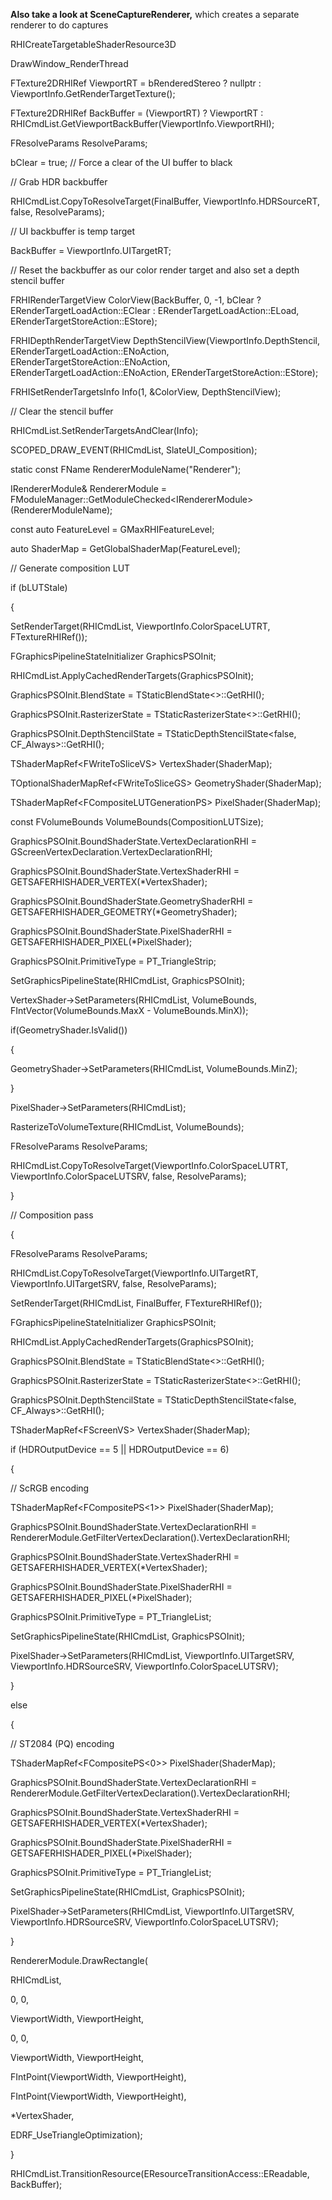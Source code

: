 **Also take a look at SceneCaptureRenderer,** which creates a separate renderer to do captures

RHICreateTargetableShaderResource3D

DrawWindow_RenderThread

FTexture2DRHIRef ViewportRT = bRenderedStereo ? nullptr : ViewportInfo.GetRenderTargetTexture();

FTexture2DRHIRef BackBuffer = (ViewportRT) ? ViewportRT : RHICmdList.GetViewportBackBuffer(ViewportInfo.ViewportRHI);

FResolveParams ResolveParams;

bClear = true; // Force a clear of the UI buffer to black

// Grab HDR backbuffer

RHICmdList.CopyToResolveTarget(FinalBuffer, ViewportInfo.HDRSourceRT, false, ResolveParams);

// UI backbuffer is temp target

BackBuffer = ViewportInfo.UITargetRT;

// Reset the backbuffer as our color render target and also set a depth stencil buffer

FRHIRenderTargetView ColorView(BackBuffer, 0, -1, bClear ? ERenderTargetLoadAction::EClear : ERenderTargetLoadAction::ELoad, ERenderTargetStoreAction::EStore);

FRHIDepthRenderTargetView DepthStencilView(ViewportInfo.DepthStencil, ERenderTargetLoadAction::ENoAction, ERenderTargetStoreAction::ENoAction, ERenderTargetLoadAction::ENoAction, ERenderTargetStoreAction::EStore);

FRHISetRenderTargetsInfo Info(1, &ColorView, DepthStencilView);

// Clear the stencil buffer

RHICmdList.SetRenderTargetsAndClear(Info);

SCOPED_DRAW_EVENT(RHICmdList, SlateUI_Composition);

static const FName RendererModuleName("Renderer");

IRendererModule& RendererModule = FModuleManager::GetModuleChecked&lt;IRendererModule&gt;(RendererModuleName);

const auto FeatureLevel = GMaxRHIFeatureLevel;

auto ShaderMap = GetGlobalShaderMap(FeatureLevel);

// Generate composition LUT

if (bLUTStale)

{

SetRenderTarget(RHICmdList, ViewportInfo.ColorSpaceLUTRT, FTextureRHIRef());

FGraphicsPipelineStateInitializer GraphicsPSOInit;

RHICmdList.ApplyCachedRenderTargets(GraphicsPSOInit);

GraphicsPSOInit.BlendState = TStaticBlendState&lt;&gt;::GetRHI();

GraphicsPSOInit.RasterizerState = TStaticRasterizerState&lt;&gt;::GetRHI();

GraphicsPSOInit.DepthStencilState = TStaticDepthStencilState&lt;false, CF_Always&gt;::GetRHI();

TShaderMapRef&lt;FWriteToSliceVS&gt; VertexShader(ShaderMap);

TOptionalShaderMapRef&lt;FWriteToSliceGS&gt; GeometryShader(ShaderMap);

TShaderMapRef&lt;FCompositeLUTGenerationPS&gt; PixelShader(ShaderMap);

const FVolumeBounds VolumeBounds(CompositionLUTSize);

GraphicsPSOInit.BoundShaderState.VertexDeclarationRHI = GScreenVertexDeclaration.VertexDeclarationRHI;

GraphicsPSOInit.BoundShaderState.VertexShaderRHI = GETSAFERHISHADER_VERTEX(\*VertexShader);

GraphicsPSOInit.BoundShaderState.GeometryShaderRHI = GETSAFERHISHADER_GEOMETRY(\*GeometryShader);

GraphicsPSOInit.BoundShaderState.PixelShaderRHI = GETSAFERHISHADER_PIXEL(\*PixelShader);

GraphicsPSOInit.PrimitiveType = PT_TriangleStrip;

SetGraphicsPipelineState(RHICmdList, GraphicsPSOInit);

VertexShader-&gt;SetParameters(RHICmdList, VolumeBounds, FIntVector(VolumeBounds.MaxX - VolumeBounds.MinX));

if(GeometryShader.IsValid())

{

GeometryShader-&gt;SetParameters(RHICmdList, VolumeBounds.MinZ);

}

PixelShader-&gt;SetParameters(RHICmdList);

RasterizeToVolumeTexture(RHICmdList, VolumeBounds);

FResolveParams ResolveParams;

RHICmdList.CopyToResolveTarget(ViewportInfo.ColorSpaceLUTRT, ViewportInfo.ColorSpaceLUTSRV, false, ResolveParams);

}

// Composition pass

{

FResolveParams ResolveParams;

RHICmdList.CopyToResolveTarget(ViewportInfo.UITargetRT, ViewportInfo.UITargetSRV, false, ResolveParams);

SetRenderTarget(RHICmdList, FinalBuffer, FTextureRHIRef());

FGraphicsPipelineStateInitializer GraphicsPSOInit;

RHICmdList.ApplyCachedRenderTargets(GraphicsPSOInit);

GraphicsPSOInit.BlendState = TStaticBlendState&lt;&gt;::GetRHI();

GraphicsPSOInit.RasterizerState = TStaticRasterizerState&lt;&gt;::GetRHI();

GraphicsPSOInit.DepthStencilState = TStaticDepthStencilState&lt;false, CF_Always&gt;::GetRHI();

TShaderMapRef&lt;FScreenVS&gt; VertexShader(ShaderMap);

if (HDROutputDevice == 5 || HDROutputDevice == 6)

{

// ScRGB encoding

TShaderMapRef&lt;FCompositePS&lt;1&gt;&gt; PixelShader(ShaderMap);

GraphicsPSOInit.BoundShaderState.VertexDeclarationRHI = RendererModule.GetFilterVertexDeclaration().VertexDeclarationRHI;

GraphicsPSOInit.BoundShaderState.VertexShaderRHI = GETSAFERHISHADER_VERTEX(\*VertexShader);

GraphicsPSOInit.BoundShaderState.PixelShaderRHI = GETSAFERHISHADER_PIXEL(\*PixelShader);

GraphicsPSOInit.PrimitiveType = PT_TriangleList;

SetGraphicsPipelineState(RHICmdList, GraphicsPSOInit);

PixelShader-&gt;SetParameters(RHICmdList, ViewportInfo.UITargetSRV, ViewportInfo.HDRSourceSRV, ViewportInfo.ColorSpaceLUTSRV);

}

else

{

// ST2084 (PQ) encoding

TShaderMapRef&lt;FCompositePS&lt;0&gt;&gt; PixelShader(ShaderMap);

GraphicsPSOInit.BoundShaderState.VertexDeclarationRHI = RendererModule.GetFilterVertexDeclaration().VertexDeclarationRHI;

GraphicsPSOInit.BoundShaderState.VertexShaderRHI = GETSAFERHISHADER_VERTEX(\*VertexShader);

GraphicsPSOInit.BoundShaderState.PixelShaderRHI = GETSAFERHISHADER_PIXEL(\*PixelShader);

GraphicsPSOInit.PrimitiveType = PT_TriangleList;

SetGraphicsPipelineState(RHICmdList, GraphicsPSOInit);

PixelShader-&gt;SetParameters(RHICmdList, ViewportInfo.UITargetSRV, ViewportInfo.HDRSourceSRV, ViewportInfo.ColorSpaceLUTSRV);

}

RendererModule.DrawRectangle(

RHICmdList,

0, 0,

ViewportWidth, ViewportHeight,

0, 0,

ViewportWidth, ViewportHeight,

FIntPoint(ViewportWidth, ViewportHeight),

FIntPoint(ViewportWidth, ViewportHeight),

\*VertexShader,

EDRF_UseTriangleOptimization);

}

RHICmdList.TransitionResource(EResourceTransitionAccess::EReadable, BackBuffer);
